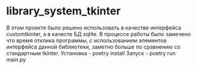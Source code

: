 # library_system_tkinter

В этом проекте было решено использовать в качестве интерфейса customtkinter, а в качесте БД sqlite. В процессе работы было замечено что время отклика программы, с использованием элементов интерфейса данной библиотеки, заметно больше по сравнению со стандартным tkinter.
Установка - poetry install
Запуск - poetry run main.py
